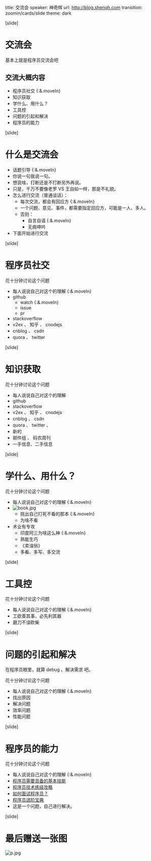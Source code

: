 title: 交流会
speaker: 神奇辉
url: http://blog.shenqh.com
transition: zoomin/cards/slide
theme: dark


[slide]
<style type="text/css">
  a {
    display: inline;
  }
  slides>slide .slide-wrapper img {
    max-height: 40vmin;
    min-width: 40vmin;
  }
</style>

# 交流会

基本上就是程序员交流会吧

## 交流大概内容

* 程序员社交 {:&.moveIn}
* 知识获取
* 学什么、用什么？
* 工具控
* 问题的引起和解决
* 程序员的能力


[slide]
# 什么是交流会

* 话题引导  {:&.moveIn}
* 你说一句我说一句。  
* 想说啥，打断还是不打断另外再说。   
* 只是，千万不要像老罗 VS 王自如一样，那是不礼貌。  
* 怎么进行交流（普通谈话）：
  * 每次交流，都会有回应方 {:&.moveIn}
  * 一个问题、意见、事件，都需要指定回应方，可能是一人、多人。
  * 否则：
    * 自言自语 {:&.moveIn}
    * 无病呻吟
* 下面开始进行交流

[slide]

# 程序员社交

花十分钟讨论这个问题

* 每人说说自己对这个的理解   {:&.moveIn}  
* github
  * watch {:&.moveIn}
  * issue
  * pr
* stackoverflow
* v2ex 、 知乎 、 cnodejs 
* cnblog 、 csdn
* quora 、 twitter 

[slide]

# 知识获取

花十分钟讨论这个问题

* 每人说说自己对这个的理解  
* github
* stackoverflow
* v2ex 、 知乎 、 cnodejs 
* cnblog 、 csdn
* quora 、 twitter 、
* 新的  
* 邮件组 、 码农周刊   
* 一手信息、二手信息  

[slide]

# 学什么、用什么？

花十分钟讨论这个问题

* 每人说说自己对这个的理解 {:&.moveIn}   
* ![book.jpg](/book.jpg)  
  * 挑出自己打死不看的那本 {:&.moveIn}
  * 为啥不看
* 术业有专攻
  * 印度阿三为啥这么神 {:&.moveIn}
  * 熟能生巧
  * 《卖油翁》
  * 多看、多写、多交流

[slide]

# 工具控

花十分钟讨论这个问题

* 每人说说自己对这个的理解 {:&.moveIn}   
* 工欲善其事，必先利其器   
* 磨刀不误砍柴

[slide]

# 问题的引起和解决

在程序员眼里，就算 debug 、解决需求 吧。  

花十分钟讨论这个问题

* 每人说说自己对这个的理解 {:&.moveIn}   
* 找出原因  
* 解决问题
* 效率问题
* 性能问题


[slide]

# 程序员的能力

花十分钟讨论这个问题

* 每人说说自己对这个的理解 {:&.moveIn}   
* [程序员需要具备的基本技能](http://coolshell.cn/articles/428.html)
* [程序员技术练级攻略](http://coolshell.cn/articles/4990.html)
* [如何面试程序员？](http://www.ruanyifeng.com/blog/2010/12/how_to_interview_a_programmer.html)
* [程序员进阶宝典](http://www.jianshu.com/p/88cc0e0b9b18)
* 这是一个问题，自己进行解决。

[slide]

# 最后赠送一张图

![p.jpg](/p.jpg)



